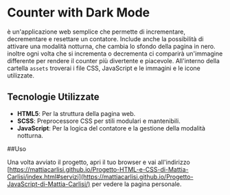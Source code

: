# Counter with Dark Mode

è un'applicazione web semplice che permette di incrementare, decrementare e resettare un contatore. Include anche la possibilità di attivare una modalità notturna, che cambia lo sfondo della pagina in nero. inoltre ogni volta che si incrementa o decrementa ci comparirà un'immagine differente per rendere il counter più divertente e piacevole.
All'interno della cartella `assets` troverai i file CSS, JavaScript e le immagini e le icone utilizzate.

## Tecnologie Utilizzate

- **HTML5**: Per la struttura della pagina web.
- **SCSS**: Preprocessore CSS per stili modulari e mantenibili.
- **JavaScript**: Per la logica del contatore e la gestione della modalità notturna.

##Uso

Una volta avviato il progetto, apri il tuo browser e vai all'indirizzo [https://mattiacarlisi.github.io/Progetto-HTML-e-CSS-di-Mattia-Carlisi/index.html#servizi](https://mattiacarlisi.github.io/Progetto-JavaScript-di-Mattia-Carlisi/) per vedere la pagina personale. 
